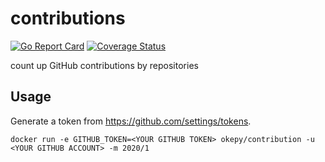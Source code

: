 # contributions

[![Go Report Card](https://goreportcard.com/badge/github.com/oke-py/contributions)](https://goreportcard.com/report/github.com/oke-py/contributions)
[![Coverage Status](https://coveralls.io/repos/github/oke-py/contributions/badge.svg?branch=master)](https://coveralls.io/github/oke-py/contributions?branch=master)

count up GitHub contributions by repositories

## Usage

Generate a token from https://github.com/settings/tokens.

```
docker run -e GITHUB_TOKEN=<YOUR GITHUB TOKEN> okepy/contribution -u <YOUR GITHUB ACCOUNT> -m 2020/1
```
